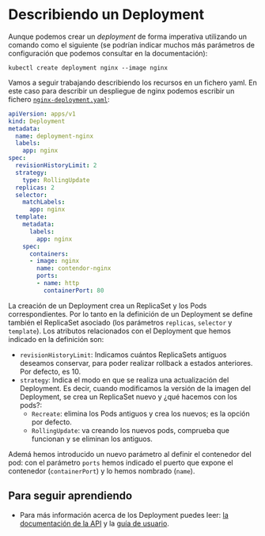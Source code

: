 # Describiendo un Deployment

Aunque podemos crear un *deployment* de forma imperativa utilizando un comando como el siguiente (se podrían indicar muchos más parámetros de configuración que podemos consultar en la documentación):

    kubectl create deployment nginx --image nginx

Vamos a seguir trabajando describiendo los recursos en un fichero yaml. En este caso para describir un despliegue de nginx podemos escribir un fichero [`nginx-deployment.yaml`](files/nginx-deployment.yaml):

```yaml
apiVersion: apps/v1
kind: Deployment
metadata:
  name: deployment-nginx
  labels:
    app: nginx
spec:
  revisionHistoryLimit: 2
  strategy:
    type: RollingUpdate
  replicas: 2
  selector:
    matchLabels:
      app: nginx
  template:
    metadata:
      labels:
        app: nginx
    spec:
      containers:
      - image: nginx
        name: contendor-nginx
        ports:
        - name: http
          containerPort: 80

```

La creación de un Deployment crea un ReplicaSet y los Pods correspondientes. Por lo tanto en la definición de un Deployment se define también el ReplicaSet asociado (los parámetros `replicas`, `selector` y `template`). Los atributos relacionados con el Deployment que hemos indicado en la definición son:

* `revisionHistoryLimit`: Indicamos cuántos ReplicaSets antiguos deseamos conservar, para poder realizar rollback a estados anteriores. Por defecto, es 10.
* `strategy`: Indica el modo en que se realiza una actualización del Deployment. Es decir, cuando modificamos la versión de la imagen del Deployment, se crea un ReplicaSet nuevo y ¿qué hacemos con los pods?: 
    * `Recreate`: elimina los Pods antiguos y crea los nuevos; es la opción por defecto.
    * `RollingUpdate`: va creando los nuevos pods, comprueba que funcionan y se eliminan los antiguos.

Ademá hemos introducido un nuevo parámetro al definir el contenedor del pod: con el parámetro `ports` hemos indicado el puerto que expone el contenedor (`containerPort`) y lo hemos nombrado (`name`).

## Para seguir aprendiendo

* Para más información acerca de los Deployment puedes leer: [la documentación de la API](https://kubernetes.io/docs/reference/generated/kubernetes-api/v1.20/#deployment-v1-apps) y la [guía de usuario](https://kubernetes.io/docs/concepts/workloads/controllers/deployment/).